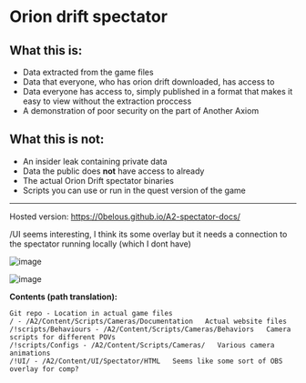# Orion drift spectator

## What this is:
- Data extracted from the game files
- Data that everyone, who has orion drift downloaded, has access to
- Data everyone has access to, simply published in a format that makes it easy to view without the extraction proccess
- A demonstration of poor security on the part of Another Axiom

## What this is not:
- An insider leak containing private data
- Data the public does **not** have access to already
- The actual Orion Drift spectator binaries
- Scripts you can use or run in the quest version of the game

<hr>

Hosted version: https://0belous.github.io/A2-spectator-docs/

/UI seems interesting, I think its some overlay but it needs a connection to the spectator running locally (which I dont have)

![image](https://github.com/user-attachments/assets/730cda6e-f353-402e-a25b-21ba3d44ce22)

![image](https://github.com/user-attachments/assets/7aea73a5-b0aa-493d-a57e-045f8176eaf5)


**Contents (path translation):**
```
Git repo - Location in actual game files
/ - /A2/Content/Scripts/Cameras/Documentation   Actual website files
/!scripts/Behaviours - /A2/Content/Scripts/Cameras/Behaviors   Camera scripts for different POVs
/!scripts/Configs - /A2/Content/Scripts/Cameras/   Various camera animations
/!UI/ - /A2/Content/UI/Spectator/HTML   Seems like some sort of OBS overlay for comp?
```

